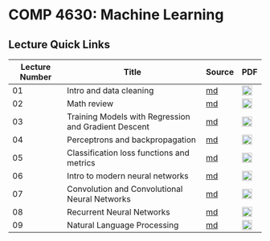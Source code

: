 # COMP 4630: Machine Learning
## Lecture Quick Links

| Lecture Number | Title | Source | PDF |
| --- | --- | --- | --- |
| 01 | Intro and data cleaning | [md](lectures/01-data/01-intro.md) | <a href="lectures/pdfs/01-intro.pdf"><img src="lectures/figures/file-type-pdf.svg" alt="PDF" style="height: 20px; margin: 0;"/></a> |
| 02 | Math review | [md](lectures/02-math-review/02-math-review.md) | <a href="lectures/pdfs/02-math-review.pdf"><img src="lectures/figures/file-type-pdf.svg" alt="PDF" style="height: 20px; margin: 0;"/></a> |
| 03 | Training Models with Regression and Gradient Descent | [md](lectures/03-training-models/03-training-models.md) | <a href="lectures/pdfs/03-training-models.pdf"><img src="lectures/figures/file-type-pdf.svg" alt="PDF" style="height: 20px; margin: 0;"/></a> |
| 04 | Perceptrons and backpropagation | [md](lectures/04-backpropagation/04-backprop.md) | <a href="lectures/pdfs/04-backprop.pdf"><img src="lectures/figures/file-type-pdf.svg" alt="PDF" style="height: 20px; margin: 0;"/></a> |
| 05 | Classification loss functions and metrics | [md](lectures/05-classification/05-classification-loss-metrics.md) | <a href="lectures/pdfs/05-classification-loss-metrics.pdf"><img src="lectures/figures/file-type-pdf.svg" alt="PDF" style="height: 20px; margin: 0;"/></a> |
| 06 | Intro to modern neural networks | [md](lectures/06-modern-nns/06-modern-nns.md) | <a href="lectures/pdfs/06-modern-nns.pdf"><img src="lectures/figures/file-type-pdf.svg" alt="PDF" style="height: 20px; margin: 0;"/></a> |
| 07 | Convolution and Convolutional Neural Networks | [md](lectures/07-convolution/07-convolution.md) | <a href="lectures/pdfs/07-convolution.pdf"><img src="lectures/figures/file-type-pdf.svg" alt="PDF" style="height: 20px; margin: 0;"/></a> |
| 08 | Recurrent Neural Networks | [md](lectures/08-rnns/08-rnn.md) | <a href="lectures/pdfs/08-rnn.pdf"><img src="lectures/figures/file-type-pdf.svg" alt="PDF" style="height: 20px; margin: 0;"/></a> |
| 09 | Natural Language Processing | [md](lectures/09-nlp/09-nlp.md) | <a href="lectures/pdfs/09-nlp.pdf"><img src="lectures/figures/file-type-pdf.svg" alt="PDF" style="height: 20px; margin: 0;"/></a> |
